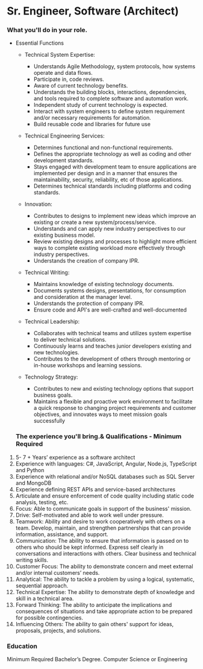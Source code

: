 # Sr. Engineer, Software (Architect)

### What you'll do in your role.
- Essential Functions
  - Technical System Expertise: 
    - Understands Agile Methodology, system protocols, how systems operate and data flows. 
    - Participate in, code reviews. 
    - Aware of current technology benefits. 
    - Understands the building blocks, interactions, dependencies, and tools required to complete software and automation work.
    - Independent study of current technology is expected. 
    - Interact with system engineers to define system requirement and/or necessary requirements for automation. 
    - Build reusable code and libraries for future use

  - Technical Engineering Services:
    - Determines functional and non-functional requirements.
    - Defines the appropriate technology as well as coding and other development standards.
    - Stays engaged with development team to ensure applications are implemented per design and in a manner that ensures the maintainability, security, reliability, etc of those applications.
    - Determines technical standards including platforms and coding standards.

  - Innovation: 
    - Contributes to designs to implement new ideas which improve an existing or create a new system/process/service. 
    - Understands and can apply new industry perspectives to our existing business model. 
    - Review existing designs and processes to highlight more efficient ways to complete existing workload more effectively through industry perspectives. 
    - Understands the creation of company IPR.

  - Technical Writing: 
    - Maintains knowledge of existing technology documents. 
    - Documents systems designs, presentations, for consumption and consideration at the manager level. 
    - Understands the protection of company IPR. 
    - Ensure code and API's are well-crafted and well-documented

  - Technical Leadership: 
    - Collaborates with technical teams and utilizes system expertise to deliver technical solutions. 
    - Continuously learns and teaches junior developers existing and new technologies. 
    - Contributes to the development of others through mentoring or in-house workshops and learning sessions.

  - Technology Strategy: 
    - Contributes to new and existing technology options that support business goals. 
    - Maintains a flexible and proactive work environment to facilitate a quick response to changing project requirements and customer objectives, and innovates ways to meet mission goals successfully
  
  ### The experience you'll bring.& Qualifications - Minimum Required
1. 5- 7 + Years’ experience as a software architect
1. Experience with languages: C#, JavaScript, Angular, Node.js, TypeScript and Python
1. Experience with relational and/or NoSQL databases such as SQL Server and MongoDB
1. Experience defining REST APIs and service-based architectures
1. Articulate and ensure enforcement of code quality including static code analysis, testing, etc.
1. Focus: Able to communicate goals in support of the business' mission.
1. Drive: Self-motivated and able to work well under pressure.
1. Teamwork: Ability and desire to work cooperatively with others on a team. Develop, maintain, and strengthen partnerships that can provide information, assistance, and support.
1. Communication: The ability to ensure that information is passed on to others who should be kept informed. Express self clearly in conversations and interactions with others. Clear business and technical writing skills.
1. Customer Focus: The ability to demonstrate concern and meet external and/or internal customers’ needs.
1. Analytical: The ability to tackle a problem by using a logical, systematic, sequential approach.
1. Technical Expertise: The ability to demonstrate depth of knowledge and skill in a technical area.
1. Forward Thinking: The ability to anticipate the implications and consequences of situations and take appropriate action to be prepared for possible contingencies.
1. Influencing Others: The ability to gain others' support for ideas, proposals, projects, and solutions.

### Education
Minimum Required Bachelor’s Degree. Computer Science or Engineering
